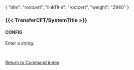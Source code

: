 {
    "title": "rootcert",
    "linkTitle": "rootcert",
    "weight": "2940"
}<span id="rootcert"></span>

### {{< TransferCFT/SystemTitle  >}}

#### CONFIG

Enter a string.

 

[Return to Command index](../../)

 
